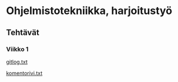# Ohjelmistotekniikka, harjoitustyö

## Tehtävät

### Viikko  1

[gitlog.txt](https://github.com/MattiKaleva/ot-harjoitustyo/blob/master/laskarit/viikko1/gitlog.txt)

[komentorivi.txt](https://github.com/MattiKaleva/ot-harjoitustyo/blob/master/laskarit/viikko1/komentorivi.txt)
